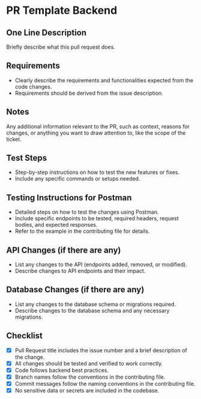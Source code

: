 # PR Template Backend

## One Line Description
Briefly describe what this pull request does.

## Requirements
- Clearly describe the requirements and functionalities expected from the code changes.
- Requirements should be derived from the issue description.

## Notes
Any additional information relevant to the PR, such as context, reasons for changes, or anything you want to draw attention to, like the scope of the ticket.

## Test Steps
- Step-by-step instructions on how to test the new features or fixes.
- Include any specific commands or setups needed.

## Testing Instructions for Postman
- Detailed steps on how to test the changes using Postman.
- Include specific endpoints to be tested, required headers, request bodies, and expected responses.
- Refer to the example in the contributing file for details.

## API Changes (if there are any)
- List any changes to the API (endpoints added, removed, or modified).
- Describe changes to API endpoints and their impact.

## Database Changes (if there are any)
- List any changes to the database schema or migrations required.
- Describe changes to the database schema and any necessary migrations.

## Checklist
- [x] Pull Request title includes the issue number and a brief description of the change.
- [x] All changes should be tested and verified to work correctly.
- [x] Code follows backend best practices.
- [x] Branch names follow the conventions in the contributing file.
- [x] Commit messages follow the naming conventions in the contributing file.
- [x] No sensitive data or secrets are included in the codebase.